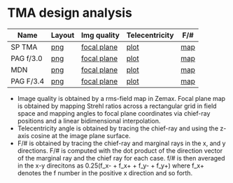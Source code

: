 # TMA design analysis

|Name           |Layout                               |Img quality                                                   |   Telecentricity                                    |F/#        |
|---            |---                                  |---                                                           |---                                                  |---        |
|SP TMA         |[png](TmaV1_SP/layout/3DLayout.png)  |[focal plane](TmaV1_SP/strehls/TmaV1x_focal_plane_strehls.png)|[plot](TmaV1_SP/chief_ray/chief_ray_angles_map.png)  |[map](TmaV1_SP/fNumbers/fnumber_av.png)           |
|PAG f/3.0      |[png](PAG_F3p0/layout/3DLayout.png)  |[focal plane](PAG_F3p0/strehls/F3p0_focal_plane_strehls.png)  |[plot](PAG_F3p0/chief_ray/chief_ray_angles_map.png)  |[map](PAG_F3p0/fNumbers/fnumber_av.png)           |
|MDN            |[png](MDN_F3p3/layout/3DLayout.png)  |[focal plane](MDN_F3p3/strehls/TmaV1x_focal_plane_strehls.png)|[plot](MDN_F3p3/chief_ray/chief_ray_angles_map.png)  |[map](MDN_F3p3/fNumbers/fnumber_av.png)           |
|PAG F/3.4      |[png](PAG_F3p4/layout/3DLayout.png)  |[focal plane](PAG_F3p4/strehls/F3p4_focal_plane_strehls.png)  |[plot](PAG_F3p4/chief_ray/chief_ray_angles_map.png)  |[map](PAG_F3p4/fNumbers/fnumber_av.png)           |


* Image quality is obtained by a rms-field map in Zemax. Focal plane map is obtained by mapping Strehl ratios across a rectangular grid in field space and mapping angles to focal plane coordinates via chief-ray positions and a linear bidimensional interpolation.
* Telecentricity angle is obtained by tracing the chief-ray and using the z-axis cosine at the image plane surface.
* F/# is obtained by tracing the chief-ray and marginal rays in the x, and y directions. F/# is computed with the dot product of the direction vector of the marginal ray and the chief ray for each case. f/# is then averaged in the x-y direcitons as 0.25(f_x- + f_x+ + f_y- + f_y+) where f_x+ denotes the f number in the positive x direction and so forth.
